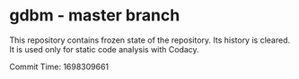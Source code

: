 # gdbm - master branch

This repository contains frozen state of the repository.
Its history is cleared. It is used only for static code
analysis with Codacy.

Commit Time: 1698309661